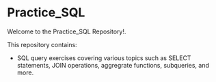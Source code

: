 # Practice_SQL

Welcome to the Practice_SQL Repository!.

This repository contains:

- SQL query exercises covering various topics such as SELECT statements, JOIN operations, aggregrate functions, subqueries, and more.
